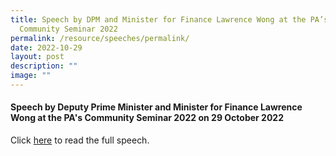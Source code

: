 ```yaml
---
title: Speech by DPM and Minister for Finance Lawrence Wong at the PA’s
  Community Seminar 2022
permalink: /resource/speeches/permalink/
date: 2022-10-29
layout: post
description: ""
image: ""
---
```

#### Speech by Deputy Prime Minister and Minister for Finance Lawrence Wong at the PA's Community Seminar 2022 on 29 October 2022

Click  [here](/files/NewsRoom/Speech%20by%20DPM%20and%20Minister%20for%20Finance%20Lawrence%20Wong%20at%20Community%20Seminar%202022.pdf) to read the full speech.